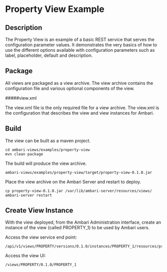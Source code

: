 <!---
Licensed to the Apache Software Foundation (ASF) under one or more
contributor license agreements.  See the NOTICE file distributed with
this work for additional information regarding copyright ownership.
The ASF licenses this file to You under the Apache License, Version 2.0
(the "License"); you may not use this file except in compliance with
the License.  You may obtain a copy of the License at [http://www.apache.org/licenses/LICENSE-2.0](http://www.apache.org/licenses/LICENSE-2.0)

Unless required by applicable law or agreed to in writing, software
distributed under the License is distributed on an "AS IS" BASIS,
WITHOUT WARRANTIES OR CONDITIONS OF ANY KIND, either express or implied.
See the License for the specific language governing permissions and
limitations under the License.
-->

Property View Example
======

Description
-----
The Property View is an example of a basic REST service that serves the configuration parameter values.
It demonstrates the very basics of how to use the different options available with configuration
parameters such as label, placeholder, default and description.

Package
-----
All views are packaged as a view archive. The view archive contains the configuration
file and various optional components of the view.

#####view.xml

The view.xml file is the only required file for a view archive.  The view.xml is the configuration that describes the view and view instances for Ambari.

Build
-----

The view can be built as a maven project.

    cd ambari-views/examples/property-view
    mvn clean package

The build will produce the view archive.

    ambari-views/examples/property-view/target/property-view-0.1.0.jar

Place the view archive on the Ambari Server and restart to deploy.    

    cp property-view-0.1.0.jar /var/lib/ambari-server/resources/views/
    ambari-server restart
    
Create View Instance
-----

With the view deployed, from the Ambari Administration interface,
create an instance of the view (called PROPERTY_1) to be used by Ambari users.

Access the view service end point:

    /api/v1/views/PROPERTY/versions/0.1.0/instances/PROPERTY_1/resources/properties

Access the view UI:

    /views/PROPERTY/0.1.0/PROPERTY_1
